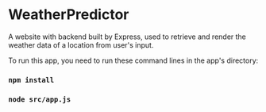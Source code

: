 # WeatherPredictor

A website with backend built by Express, used to retrieve and render the weather data of a location from user's input.

To run this app, you need to run these command lines in the app's directory:

### `npm install`
### `node src/app.js`
